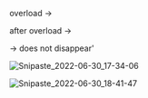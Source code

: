overload ->

after overload ->

-> does not disappear'

![Snipaste_2022-06-30_17-34-06](D:\路径不动的文件\图片\侯捷\Snipaste_2022-06-30_17-34-06.png)

![Snipaste_2022-06-30_18-41-47](D:\路径不动的文件\图片\侯捷\Snipaste_2022-06-30_18-41-47.png)